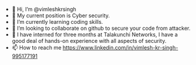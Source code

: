 - 👋 Hi, I’m @vimleshkrsingh
- 👀 My current position is Cyber security.
- 🌱 I’m currently learning coding skills.
- 💞️ I’m looking to collaborate on github to secure your code from attacker.
- 💼 I have interned for three months at Talakunchi Networks, I have a good deal of hands-on experience with all aspects of security.
- 📫 How to reach me https://www.linkedin.com/in/vimlesh-kr-singh-995177191

<!---
vimleshkrsingh/vimleshkrsingh is a ✨ special ✨ repository because its `README.md` (this file) appears on your GitHub profile.
You can click the Preview link to take a look at your changes.
--->
